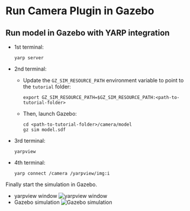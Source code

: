 # Run Camera Plugin in Gazebo

## Run model in Gazebo with YARP integration

- 1st terminal:
  ~~~
  yarp server
  ~~~
- 2nd terminal:
  - Update the `GZ_SIM_RESOURCE_PATH` environment variable to point to the `tutorial` folder:

    ~~~
    export GZ_SIM_RESOURCE_PATH=$GZ_SIM_RESOURCE_PATH:<path-to-tutorial-folder>
    ~~~

  - Then, launch Gazebo:

    ~~~
    cd <path-to-tutorial-folder>/camera/model
    gz sim model.sdf
    ~~~

- 3rd terminal:
  ~~~
  yarpview
  ~~~
- 4th terminal:
  ~~~
  yarp connect /camera /yarpview/img:i
  ~~~

Finally start the simulation in Gazebo.
- yarpview window
  ![yarpview window](imgs/yarpview.png "yarpview window")
- Gazebo simulation
  ![Gazebo simulation](imgs/simulation.png "Gazebo simulation")
